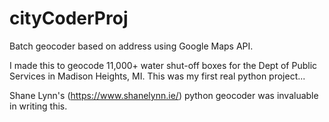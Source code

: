 # cityCoderProj
Batch geocoder based on address using Google Maps API.

I made this to geocode 11,000+ water shut-off boxes for the Dept of Public Services in Madison Heights, MI. This was my first real python project...

Shane Lynn's (https://www.shanelynn.ie/) python geocoder was invaluable in writing this.
